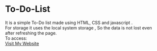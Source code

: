 # To-Do-List
It is a simple To-Do list made using HTML, CSS and javascript . <br>
For storage it uses the local system storage , So the data is not lost even after refreshing the page. <br>
To access: <br>
[Visit My Website](https://to-do-by-d.netlify.app/)
